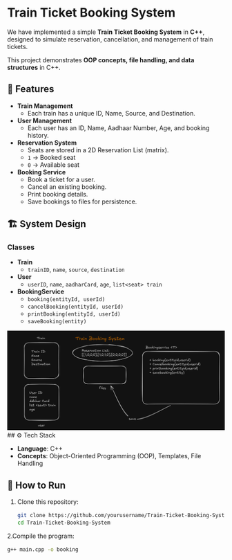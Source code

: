 # Train Ticket Booking System

We have implemented a simple **Train Ticket Booking System** in **C++**, designed to simulate reservation, cancellation, and management of train tickets.  

This project demonstrates **OOP concepts, file handling, and data structures** in C++.



## 📌 Features
- **Train Management**
  - Each train has a unique ID, Name, Source, and Destination.  
- **User Management**
  - Each user has an ID, Name, Aadhaar Number, Age, and booking history.  
- **Reservation System**
  - Seats are stored in a 2D Reservation List (matrix).  
  - `1` → Booked seat  
  - `0` → Available seat  
- **Booking Service**
  - Book a ticket for a user.  
  - Cancel an existing booking.  
  - Print booking details.  
  - Save bookings to files for persistence.  



## 🏗️ System Design

### Classes
- **Train**
  - `trainID`, `name`, `source`, `destination`
- **User**
  - `userID`, `name`, `aadharCard`, `age`, `list<seat> train`
- **BookingService<T>**
  - `booking(entityId, userId)`  
  - `cancelBooking(entityId, userId)`  
  - `printBooking(entityId, userId)`  
  - `saveBooking(entity)`

 ![System Design](./Train%20booking%20system.png)
    ## ⚙️ Tech Stack
- **Language**: C++  
- **Concepts**: Object-Oriented Programming (OOP), Templates, File Handling  

## 🚀 How to Run
1. Clone this repository:
   ```bash
   git clone https://github.com/yourusername/Train-Ticket-Booking-System.git
   cd Train-Ticket-Booking-System
2.Compile the program:
   ```bash
   g++ main.cpp -o booking


   
